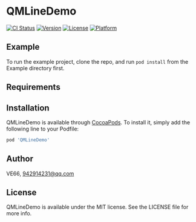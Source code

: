 # QMLineDemo

[![CI Status](https://img.shields.io/travis/VE66/QMLineDemo.svg?style=flat)](https://travis-ci.org/VE66/QMLineDemo)
[![Version](https://img.shields.io/cocoapods/v/QMLineDemo.svg?style=flat)](https://cocoapods.org/pods/QMLineDemo)
[![License](https://img.shields.io/cocoapods/l/QMLineDemo.svg?style=flat)](https://cocoapods.org/pods/QMLineDemo)
[![Platform](https://img.shields.io/cocoapods/p/QMLineDemo.svg?style=flat)](https://cocoapods.org/pods/QMLineDemo)

## Example

To run the example project, clone the repo, and run `pod install` from the Example directory first.

## Requirements

## Installation

QMLineDemo is available through [CocoaPods](https://cocoapods.org). To install
it, simply add the following line to your Podfile:

```ruby
pod 'QMLineDemo'
```

## Author

VE66, 942914231@qq.com

## License

QMLineDemo is available under the MIT license. See the LICENSE file for more info.
